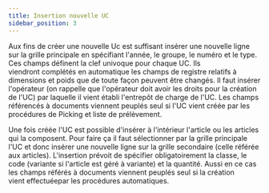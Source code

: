 ```yaml
---
title: Insertion nouvelle UC
sidebar_position: 3
---
```


Aux fins de créer une nouvelle Uc est suffisant insérer une nouvelle ligne sur la grille principale en spécifiant l'année, le groupe, le numéro et le type. Ces champs définent la clef univoque pour chaque UC. Ils viendront complétés en automatique les champs de registre relatifs à dimensions et poids que de toute façon peuvent être changés. Il faut insérer l'opérateur (on rappelle que l'opérateur doit avoir les droits pour la création de l'UC) par laquelle il vient établi l'entrepôt de charge de l'UC. Les champs référencés à documents viennent peuplés seul si l'UC vient créée par les procédures de Picking et liste de prélèvement.

Une fois créée l'UC est possible d'insérer à l'intérieur l'article ou les articles qui la composent. Pour faire ça il faut sélectionner par la grille principale l'UC et donc insérer une nouvelle ligne sur la grille secondaire (celle référée aux articles). L'insertion prévoit de spécifier obligatoirement la classe, le code (variante si l'article est géré à variante) et la quantité. Aussi en ce cas les champs référés à documents viennent peuplés seul si la création vient effectuéepar les procédures automatiques.






